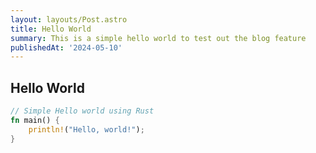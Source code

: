 ```yaml
---
layout: layouts/Post.astro
title: Hello World
summary: This is a simple hello world to test out the blog feature
publishedAt: '2024-05-10'
---
```


## Hello World

```rust:main.rs
// Simple Hello world using Rust 
fn main() {
    println!("Hello, world!");
}
```